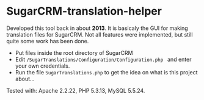 # SugarCRM-translation-helper
Developed this tool back in about **2013**. It is basicaly the GUI for making translation files for SugarCRM. Not all features were implemented, but still quite some work has been done.

- Put files inside the root directory of SugarCRM
- Edit `/SugarTranslations/Configuration/Configuration.php ` and enter your own credentials.
- Run the file `SugarTranslations.php` to get the idea on what is this project about...

Tested with: Apache 2.2.22, PHP 5.3.13, MySQL 5.5.24.
